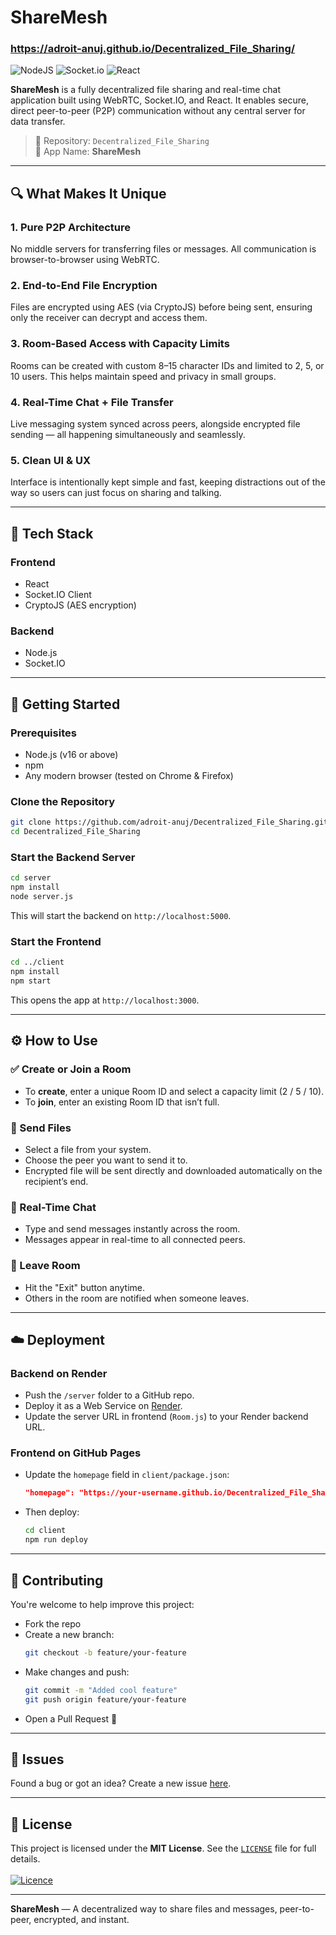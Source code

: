 # ShareMesh  
### https://adroit-anuj.github.io/Decentralized_File_Sharing/

![NodeJS](https://img.shields.io/badge/node.js-6DA55F?style=for-the-badge&logo=node.js&logoColor=white) ![Socket.io](https://img.shields.io/badge/Socket.io-black?style=for-the-badge&logo=socket.io&badgeColor=010101) ![React](https://img.shields.io/badge/react-%2320232a.svg?style=for-the-badge&logo=react&logoColor=%2361DAFB)


**ShareMesh** is a fully decentralized file sharing and real-time chat application built using WebRTC, Socket.IO, and React. It enables secure, direct peer-to-peer (P2P) communication without any central server for data transfer.

> 📁 Repository: `Decentralized_File_Sharing`  
> 🚀 App Name: **ShareMesh**

---

## 🔍 What Makes It Unique

### 1. Pure P2P Architecture  
No middle servers for transferring files or messages. All communication is browser-to-browser using WebRTC.

### 2. End-to-End File Encryption  
Files are encrypted using AES (via CryptoJS) before being sent, ensuring only the receiver can decrypt and access them.

### 3. Room-Based Access with Capacity Limits  
Rooms can be created with custom 8–15 character IDs and limited to 2, 5, or 10 users. This helps maintain speed and privacy in small groups.

### 4. Real-Time Chat + File Transfer  
Live messaging system synced across peers, alongside encrypted file sending — all happening simultaneously and seamlessly.

### 5. Clean UI & UX  
Interface is intentionally kept simple and fast, keeping distractions out of the way so users can just focus on sharing and talking.

---

## 🧩 Tech Stack

### Frontend  
- React  
- Socket.IO Client  
- CryptoJS (AES encryption)

### Backend  

- Node.js  
- Socket.IO

---

## 🚀 Getting Started

### Prerequisites  
- Node.js (v16 or above)  
- npm  
- Any modern browser (tested on Chrome & Firefox)

### Clone the Repository  
```bash
git clone https://github.com/adroit-anuj/Decentralized_File_Sharing.git
cd Decentralized_File_Sharing
```

### Start the Backend Server  
```bash
cd server
npm install
node server.js
```
This will start the backend on `http://localhost:5000`.

### Start the Frontend  
```bash
cd ../client
npm install
npm start
```
This opens the app at `http://localhost:3000`.

---

## ⚙️ How to Use

### ✅ Create or Join a Room  
- To **create**, enter a unique Room ID and select a capacity limit (2 / 5 / 10).  
- To **join**, enter an existing Room ID that isn’t full.

### 📂 Send Files  
- Select a file from your system.  
- Choose the peer you want to send it to.  
- Encrypted file will be sent directly and downloaded automatically on the recipient’s end.

### 💬 Real-Time Chat  
- Type and send messages instantly across the room.  
- Messages appear in real-time to all connected peers.

### 🚪 Leave Room  
- Hit the "Exit" button anytime.  
- Others in the room are notified when someone leaves.

---

## ☁️ Deployment

### Backend on Render  
- Push the `/server` folder to a GitHub repo.  
- Deploy it as a Web Service on [Render](https://render.com).  
- Update the server URL in frontend (`Room.js`) to your Render backend URL.

### Frontend on GitHub Pages  
- Update the `homepage` field in `client/package.json`:
  ```json
  "homepage": "https://your-username.github.io/Decentralized_File_Sharing"
  ```
- Then deploy:
  ```bash
  cd client
  npm run deploy
  ```

---

## 🤝 Contributing

You're welcome to help improve this project:
- Fork the repo  
- Create a new branch:  
  ```bash
  git checkout -b feature/your-feature
  ```
- Make changes and push:  
  ```bash
  git commit -m "Added cool feature"
  git push origin feature/your-feature
  ```
- Open a Pull Request 🚀

---

## 🐛 Issues

Found a bug or got an idea? Create a new issue [here](https://github.com/adroit-anuj/Decentralized_File_Sharing/issues).

---

## 📜 License

This project is licensed under the **MIT License**. See the [`LICENSE`](LICENSE) file for full details.<br><br>
[![Licence](https://img.shields.io/github/license/Ileriayo/markdown-badges?style=for-the-badge)](./LICENSE)

---

**ShareMesh** — A decentralized way to share files and messages, peer-to-peer, encrypted, and instant.
